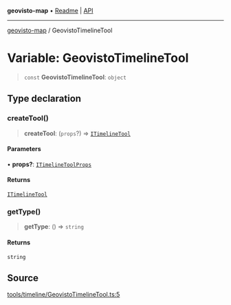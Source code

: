 **geovisto-map** • [Readme](../README.md) \| [API](../globals.md)

***

[geovisto-map](../README.md) / GeovistoTimelineTool

# Variable: GeovistoTimelineTool

> `const` **GeovistoTimelineTool**: `object`

## Type declaration

### createTool()

> **createTool**: (`props`?) => [`ITimelineTool`](../interfaces/ITimelineTool.md)

#### Parameters

• **props?**: [`ITimelineToolProps`](../type-aliases/ITimelineToolProps.md)

#### Returns

[`ITimelineTool`](../interfaces/ITimelineTool.md)

### getType()

> **getType**: () => `string`

#### Returns

`string`

## Source

[tools/timeline/GeovistoTimelineTool.ts:5](https://github.com/geovisto/geovisto-map/blob/5ee2cb5d45c19062fc8fc6beefa2848c076518b6/src/tools/timeline/GeovistoTimelineTool.ts#L5)
